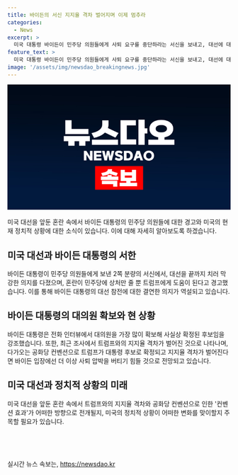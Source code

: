 ```yaml
---
title: 바이든의 서신 지지율 격차 벌어지며 이제 멈추라
categories:
  - News
excerpt: >
  미국 대통령 바이든이 민주당 의원들에게 사퇴 요구를 중단하라는 서신을 보내고, 대선에 대한 각오를 다시 한번 못박았습니다. 민주당은 계속 혼란에 빠져있지만, 바이든은 대의원을 가장 많이 확보해 사실상 확정된 후보라고 강조했습니다. 하지만 트럼프와의 지지율 격차가 벌어지고, 다가오는 공화당 컨벤션으로 컨벤션 효과로 지지율 격차가 더 벌어진다면, 바이든 입장에선 더 이상 사퇴 압박을 버티기 힘들 거란 전망도 나오고 있습니다.
feature_text: >
  미국 대통령 바이든이 민주당 의원들에게 사퇴 요구를 중단하라는 서신을 보내고, 대선에 대한 각오를 다시 한번 못박았습니다. 민주당은 계속 혼란에 빠져있지만, 바이든은 대의원을 가장 많이 확보해 사실상 확정된 후보라고 강조했습니다. 하지만 트럼프와의 지지율 격차가 벌어지고, 다가오는 공화당 컨벤션으로 컨벤션 효과로 지지율 격차가 더 벌어진다면, 바이든 입장에선 더 이상 사퇴 압박을 버티기 힘들 거란 전망도 나오고 있습니다.
image: '/assets/img/newsdao_breakingnews.jpg'
---
```


<p><img src="/assets/img/newsdao_breakingnews.jpg" alt="cryptoinkorea 속보" /></p>

<p>미국 대선을 앞둔 혼란 속에서 바이든 대통령의 민주당 의원들에 대한 경고와 미국의 현재 정치적 상황에 대한 소식이 있습니다. 이에 대해 자세히 알아보도록 하겠습니다.</p>

<h2 data-ke-size="size26">미국 대선과 바이든 대통령의 서한</h2>

<p data-ke-size="size16">바이든 대통령이 민주당 의원들에게 보낸 2쪽 분량의 서신에서, 대선을 끝까지 치러 막강한 의지를 다졌으며, 혼란이 민주당에 상처만 줄 뿐 트럼프에게 도움이 된다고 경고했습니다. 이를 통해 바이든 대통령의 대선 참전에 대한 결연한 의지가 역설되고 있습니다.</p>

<h2 data-ke-size="size26">바이든 대통령의 대의원 확보와 현 상황</h2>

<p data-ke-size="size16">바이든 대통령은 전화 인터뷰에서 대의원을 가장 많이 확보해 사실상 확정된 후보임을 강조했습니다. 또한, 최근 조사에서 트럼프와의 지지율 격차가 벌어진 것으로 나타나며, 다가오는 공화당 컨벤션으로 트럼프가 대통령 후보로 확정되고 지지율 격차가 벌어진다면 바이든 입장에선 더 이상 사퇴 압박을 버티기 힘들 것으로 전망되고 있습니다.</p>

<h2 data-ke-size="size26">미국 대선과 정치적 상황의 미래</h2>

<p data-ke-size="size16">미국 대선을 앞둔 혼란 속에서 트럼프와의 지지율 격차와 공화당 컨벤션으로 인한 '컨벤션 효과'가 어떠한 방향으로 전개될지, 미국의 정치적 상황이 어떠한 변화를 맞이할지 주목할 필요가 있습니다.</p>

<p>​</p>

<p data-ke-size="size16">&nbsp;</p>
실시간 뉴스 속보는, <a href="https://newsdao.kr" rel="dofollow">https://newsdao.kr</a>


